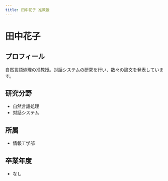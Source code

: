 ```yaml
---
title: 田中花子 准教授
---
```


# 田中花子

## プロフィール

自然言語処理の准教授。対話システムの研究を行い、数々の論文を発表しています。

## 研究分野

- 自然言語処理
- 対話システム

## 所属

- 情報工学部

## 卒業年度

- なし 